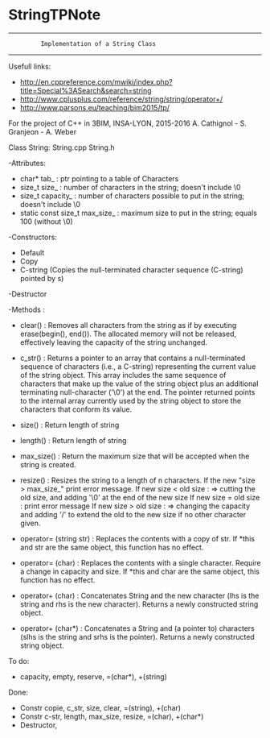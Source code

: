 # StringTPNote
---------------------------------------------------------------------
             Implementation of a String Class    
---------------------------------------------------------------------

Usefull links:

- http://en.cppreference.com/mwiki/index.php?title=Special%3ASearch&search=string
- http://www.cplusplus.com/reference/string/string/operator+/
- http://www.parsons.eu/teaching/bim2015/tp/

For the project of C++ in 3BIM, INSA-LYON, 2015-2016
A. Cathignol - S. Granjeon - A. Weber

Class String: String.cpp String.h

-Attributes:
  - char* tab_ : ptr pointing to a table of Characters
  - size_t size_ : number of characters in the string; doesn't include \0
  - size_t capacity_ : number of characters possible to put in the string; doesn't include \0
  - static const size_t max_size_ : maximum size to put in the string; equals 100 (without \0)	

-Constructors:
  - Default
  - Copy
  - C-string (Copies the null-terminated character sequence (C-string) pointed by s)

-Destructor

-Methods : 
  - clear() : Removes all characters from the string as if by executing erase(begin(), end()). The allocated memory will not be released, effectively leaving the capacity of the string unchanged.
  - c_str() : Returns a pointer to an array that contains a null-terminated sequence of characters (i.e., a C-string) representing the current value of the string object. This array includes the same sequence of characters that make up the value of the string object plus an additional terminating null-character ('\0') at the end. The pointer returned points to the internal array currently used by the string object to store the characters that conform its value.
  - size() : Return length of string
  - length() : Return length of string
  - max_size() : Return the maximum size that will be accepted when the string is created.
  - resize() : Resizes the string to a length of n characters. If the new "size > max_size_" print error message. 
If new size < old size : => cutting the old size, and adding '\0' at the end of the new size
If new size = old size : print error message
If new size > old size : => changing the capacity and adding '/' to extend the old to the new size if no other character given.
  - operator= (string str) : Replaces the contents with a copy of str. If *this and str are the same object, this function has no effect.
  - operator= (char) : Replaces the contents with a single character. Require a change in capacity and size. If *this and char are the same object, this function has no effect.
  - operator+ (char) : Concatenates String and the new character (lhs is the string and rhs is the new character). Returns a newly constructed string object.

  - operator+ (char*) : Concatenates a String and (a pointer to) characters (slhs is the string and srhs is the pointer). Returns a newly constructed string object.


To do: 
  - capacity, empty, reserve, =(char*), +(string)



Done:
  - Constr copie, c_str, size, clear, =(string),  +(char)
  - Constr c-str, length, max_size, resize, =(char), +(char*)
  - Destructor,
